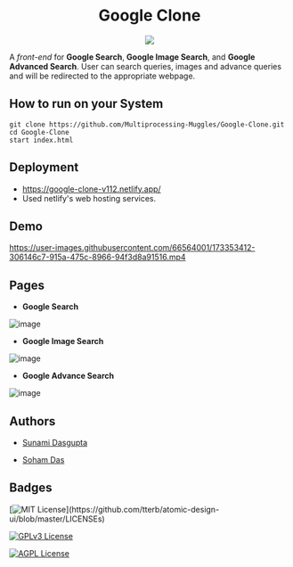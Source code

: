 <h1 align="center"> Google Clone </h1>
<div align="center">
  <img src="https://user-images.githubusercontent.com/66564001/173339093-1c34beb8-f7eb-415b-8ada-12b4bcb1d6ea.gif">
</div>
<!-- ![OGB-INSIDER-BLOGS-GoogleLogox2-Animated](https://user-images.githubusercontent.com/66564001/173339093-1c34beb8-f7eb-415b-8ada-12b4bcb1d6ea.gif) -->

A <i>front-end</i> for <b>Google Search</b>, <b>Google Image Search</b>, and <b>Google Advanced Search</b>. User can search queries, images and advance queries and will be redirected to the appropriate webpage.

## How to run on your System
```
git clone https://github.com/Multiprocessing-Muggles/Google-Clone.git
cd Google-Clone
start index.html

```
## Deployment
* https://google-clone-v112.netlify.app/
* Used netlify's web hosting services.

## Demo

https://user-images.githubusercontent.com/66564001/173353412-306146c7-915a-475c-8966-94f3d8a91516.mp4

## Pages

* <b>Google Search</b>

![image](https://user-images.githubusercontent.com/66564001/173354039-288bdaaf-0bf4-4bdb-b3c1-812eaae179dc.png)

* <b>Google Image Search</b>

![image](https://user-images.githubusercontent.com/66564001/173354105-41e85837-c3de-40ae-8b3c-0b8f8dc9493a.png)

* <b>Google Advance Search</b>

![image](https://user-images.githubusercontent.com/66564001/173354187-111ede83-c71a-40cd-a574-5c91dd72a466.png)




## Authors

- [Sunami Dasgupta](https://www.github.com/Sunami09)

- [Soham Das](https://github.com/fatemaker254)




## Badges

[![MIT License](https://img.shields.io/apm/l/atomic-design-ui.svg?)](https://github.com/tterb/atomic-design-ui/blob/master/LICENSEs)

[![GPLv3 License](https://img.shields.io/badge/License-GPL%20v3-yellow.svg)](https://opensource.org/licenses/)

[![AGPL License](https://img.shields.io/badge/license-AGPL-blue.svg)](http://www.gnu.org/licenses/agpl-3.0)

